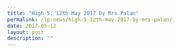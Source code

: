 ```yaml
---
title: "High 5: 12th May 2017 by Mrs Palan"
permalink: /lp-news/high-5-12th-may-2017-by-mrs-palan/
date: 2017-05-12
layout: post
description: ""
---
```

